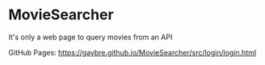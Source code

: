 # MovieSearcher
It's only a web page to query movies from an API

GitHub Pages: https://gaybre.github.io/MovieSearcher/src/login/login.html
